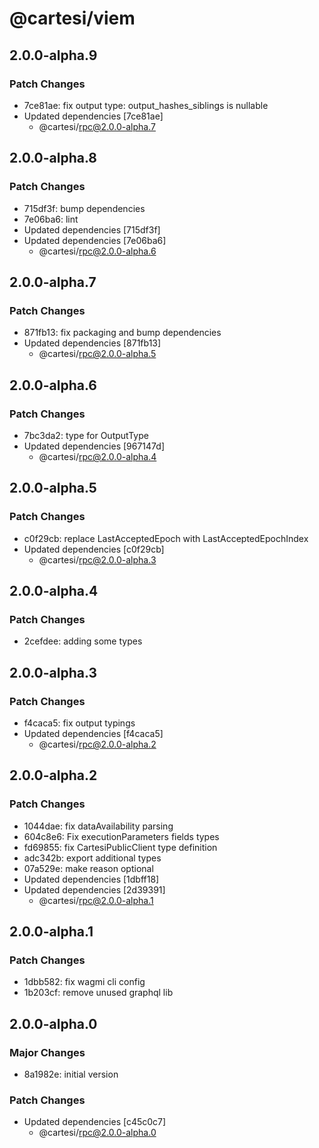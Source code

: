# @cartesi/viem

## 2.0.0-alpha.9

### Patch Changes

- 7ce81ae: fix output type: output_hashes_siblings is nullable
- Updated dependencies [7ce81ae]
    - @cartesi/rpc@2.0.0-alpha.7

## 2.0.0-alpha.8

### Patch Changes

- 715df3f: bump dependencies
- 7e06ba6: lint
- Updated dependencies [715df3f]
- Updated dependencies [7e06ba6]
    - @cartesi/rpc@2.0.0-alpha.6

## 2.0.0-alpha.7

### Patch Changes

- 871fb13: fix packaging and bump dependencies
- Updated dependencies [871fb13]
    - @cartesi/rpc@2.0.0-alpha.5

## 2.0.0-alpha.6

### Patch Changes

- 7bc3da2: type for OutputType
- Updated dependencies [967147d]
    - @cartesi/rpc@2.0.0-alpha.4

## 2.0.0-alpha.5

### Patch Changes

- c0f29cb: replace LastAcceptedEpoch with LastAcceptedEpochIndex
- Updated dependencies [c0f29cb]
    - @cartesi/rpc@2.0.0-alpha.3

## 2.0.0-alpha.4

### Patch Changes

- 2cefdee: adding some types

## 2.0.0-alpha.3

### Patch Changes

- f4caca5: fix output typings
- Updated dependencies [f4caca5]
    - @cartesi/rpc@2.0.0-alpha.2

## 2.0.0-alpha.2

### Patch Changes

- 1044dae: fix dataAvailability parsing
- 604c8e6: Fix executionParameters fields types
- fd69855: fix CartesiPublicClient type definition
- adc342b: export additional types
- 07a529e: make reason optional
- Updated dependencies [1dbff18]
- Updated dependencies [2d39391]
    - @cartesi/rpc@2.0.0-alpha.1

## 2.0.0-alpha.1

### Patch Changes

- 1dbb582: fix wagmi cli config
- 1b203cf: remove unused graphql lib

## 2.0.0-alpha.0

### Major Changes

- 8a1982e: initial version

### Patch Changes

- Updated dependencies [c45c0c7]
    - @cartesi/rpc@2.0.0-alpha.0
